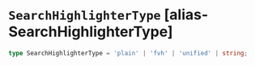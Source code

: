 # `SearchHighlighterType` [alias-SearchHighlighterType]
```typescript
type SearchHighlighterType = 'plain' | 'fvh' | 'unified' | string;
```
